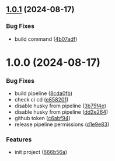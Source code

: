 ## [1.0.1](https://github.com/seapp88/foldix/compare/v1.0.0...v1.0.1) (2024-08-17)


### Bug Fixes

* build command ([4b07adf](https://github.com/seapp88/foldix/commit/4b07adfc3e66f143fa5dddbab10e8fc7ad3227f6))

# 1.0.0 (2024-08-17)


### Bug Fixes

* build pipeline ([8cda0fb](https://github.com/seapp88/foldix/commit/8cda0fb64fe4b71ff460c5b53f7f3cf8eb01ddb9))
* check ci cd ([e858201](https://github.com/seapp88/foldix/commit/e858201f60c476aa621007f256ab4e738c59b301))
* disable husky from pipeline ([3b75f4e](https://github.com/seapp88/foldix/commit/3b75f4e27576b9a4c2f58f64434c21eac492df83))
* disable husky from pipeline ([dd2e264](https://github.com/seapp88/foldix/commit/dd2e264976c2e6e7158534ca0699ad92fed6ab0b))
* github token ([c6abf94](https://github.com/seapp88/foldix/commit/c6abf94675b6fae879eed708938aa871c5684f7b))
* release pipeline permissions ([d1e9e83](https://github.com/seapp88/foldix/commit/d1e9e83b066ccbfeb729d8c2fe076cc40947074f))


### Features

* init project ([666b56a](https://github.com/seapp88/foldix/commit/666b56a34f7e5e88b977ab5e2775573fc54f6efe))

